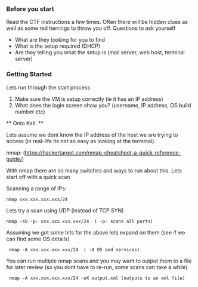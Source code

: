 ### Before you start

Read the CTF instructions a few times. Often there will be hidden clues as well as some red herrings to throw you off. Questions to ask yourself

- What are they looking for you to find
- What is the setup required (DHCP)
- Are they telling you what the setup is (mail server, web host, terminal server)

### Getting Started

Lets run through the start process

1) Make sure the VM is setup correctly (ie it has an IP address)
2) What does the login screen show you? (username, IP address, OS build number etc)

** Onto Kali: **

Lets assume we dont know the IP address of the host we are trying to access (in real-life its not so easy as looking at the terminal).

nmap: (https://hackertarget.com/nmap-cheatsheet-a-quick-reference-guide/)

With nmap there are so many switches and ways to run about this. Lets start off with a quick scan

Scanning a range of IPs:

` nmap xxx.xxx.xxx.xxx/24 `

Lets try a scan using UDP (instead of TCP SYN)

`nmap -sU -p- xxx.xxx.xxx.xxx/24  ( -p- scans all ports)`

Assuming we got some hits for the above lets expand on them (see if we can find some OS details)

` nmap -A xxx.xxx.xxx.xxx/24  ( -A OS and services)` 

You can run multiple nmap scans and you may want to output them to a file for later review (so you dont have to re-run, some scans can take a while)

` nmap -A xxx.xxx.xxx.xxx/24 -oX output.xml (outputs to an xml file)`
